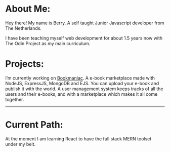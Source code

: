 # About Me:
Hey there! My name is Berry. A self taught Junior Javascript developer from The Netherlands.

I have been teaching myself web development for about 1.5 years now with The Odin Project as my main curriculum.


# Projects:

I’m currently working on [Bookmaniac](https://github.com/berryywise/e-bookmaniac). A e-book marketplace made with NodeJS, ExpressJS, MongoDB and EJS.
You can upload your e-book and publish it with the world. A user management system keeps tracks of all the users and their e-books, and with a marketplace which makes it all come together.

-----------------------------

# Current Path:

At the moment I am learning React to have the full stack MERN toolset under my belt.





